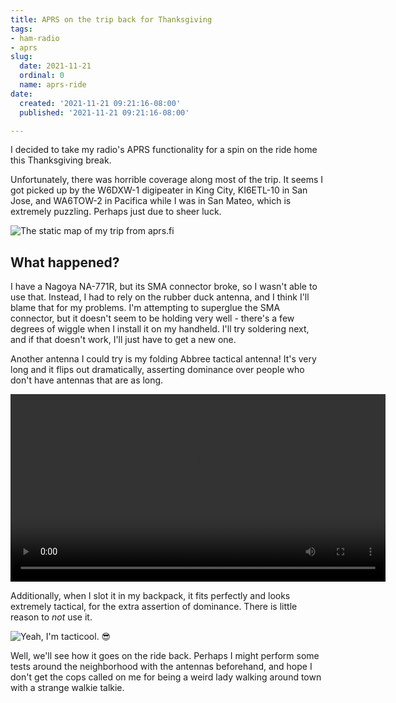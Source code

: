 ```yaml
---
title: APRS on the trip back for Thanksgiving
tags:
- ham-radio
- aprs
slug:
  date: 2021-11-21
  ordinal: 0
  name: aprs-ride
date:
  created: '2021-11-21 09:21:16-08:00'
  published: '2021-11-21 09:21:16-08:00'

---
```


I decided to take my radio's APRS functionality for a spin on the ride home this
Thanksgiving break.

Unfortunately, there was horrible coverage along most of the trip. It seems I
got picked up by the W6DXW-1 digipeater in King City, KI6ETL-10 in San Jose, and
WA6TOW-2 in Pacifica while I was in San Mateo, which is extremely puzzling.
Perhaps just due to sheer luck.

![The static map of my trip from aprs.fi](https://s3.us-west-000.backblazeb2.com/nyaabucket/7782ad3f22a6f0bce3bf7034792fd6c2bc5ca2e235dece3da40e2f5bd10844c4/staticmap.png)

## What happened?

I have a Nagoya NA-771R, but its SMA connector broke, so I wasn't able to use
that. Instead, I had to rely on the rubber duck antenna, and I think I'll blame
that for my problems. I'm attempting to superglue the SMA connector, but it
doesn't seem to be holding very well - there's a few degrees of wiggle when I
install it on my handheld. I'll try soldering next, and if that doesn't work,
I'll just have to get a new one.

Another antenna I could try is my folding Abbree tactical antenna! It's very
long and it flips out dramatically, asserting dominance over people who don't
have antennas that are as long.

<video height="300" controls>
  <source src="/_/2021/11/21/0/tactical-antenna.mp4" type="video/mp4">
  The tactical antenna, which flips out!!!
</video>

Additionally, when I slot it in my backpack, it fits perfectly and looks
extremely tactical, for the extra assertion of dominance. There is little reason
to _not_ use it.

![Yeah, I'm tacticool. 😎](https://s3.us-west-000.backblazeb2.com/nyaabucket/2d51f2bffe99ac8ebf68768182e7c213403f2b2664444c137697bcf72830d409/backpack-antenna.jpg)

Well, we'll see how it goes on the ride back. Perhaps I might perform some tests
around the neighborhood with the antennas beforehand, and hope I don't get the
cops called on me for being a weird lady walking around town with a strange
walkie talkie.